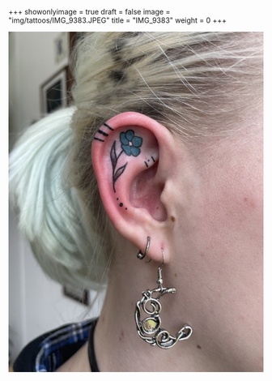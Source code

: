 +++
showonlyimage = true
draft = false
image = "img/tattoos/IMG_9383.JPEG"
title = "IMG_9383"
weight = 0
+++

![image](/img/tattoos/IMG_9383.JPEG)
